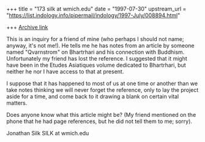 +++
title = "173 silk at wmich.edu"
date = "1997-07-30"
upstream_url = "https://list.indology.info/pipermail/indology/1997-July/008894.html"

+++
[Archive link](https://list.indology.info/pipermail/indology/1997-July/008894.html)

This is an inquiry for a friend of mine (who perhaps I should not name;
anyway, it's not me!).  He tells me he has notes from an article by someone
named "Qvarnstrom" on Bhartrhari and his connection with Buddhism.
Unfortunately my friend has lost the reference. I suggested that it might
have been in the Etudes Asiatiques volume dedicated to Bhartrhari, but
neither he nor I have access to that at present.

I suppose that it has happened to most of us at one time or another than we
take notes thinking we will never forget the reference, only to lay the
project aside for a time, and come back to it drawing a blank on certain
vital matters.

Does anyone know what this article might be?  (My friend mentioned on the
phone that he had page references, but he did not tell them to me; sorry).

Jonathan Silk
SILK at wmich.edu







